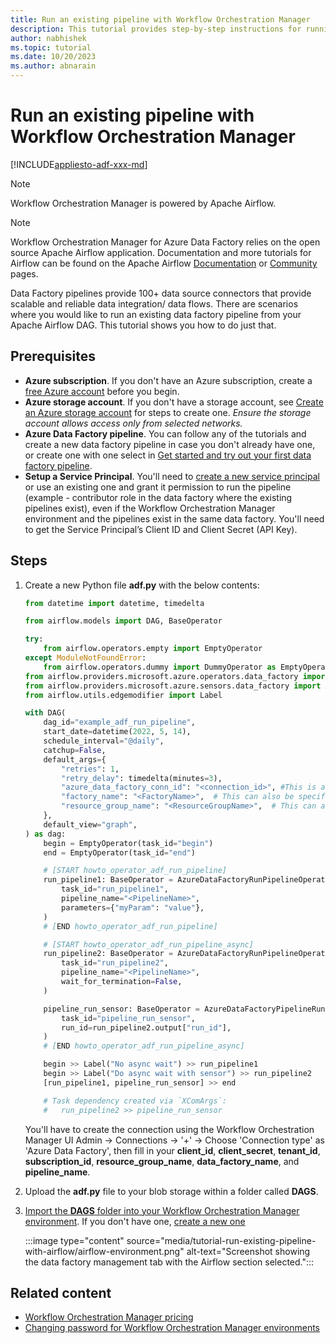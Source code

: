 ```yaml
---
title: Run an existing pipeline with Workflow Orchestration Manager
description: This tutorial provides step-by-step instructions for running an existing pipeline with Workflow Orchestration Manager in Azure Data Factory.
author: nabhishek
ms.topic: tutorial
ms.date: 10/20/2023
ms.author: abnarain
---
```



# Run an existing pipeline with Workflow Orchestration Manager

[!INCLUDE[appliesto-adf-xxx-md](includes/appliesto-adf-xxx-md.md)]

> [!NOTE]
> Workflow Orchestration Manager is powered by Apache Airflow.

> [!NOTE]
> Workflow Orchestration Manager for Azure Data Factory relies on the open source Apache Airflow application. Documentation and more tutorials for Airflow can be found on the Apache Airflow [Documentation](https://airflow.apache.org/docs/) or [Community](https://airflow.apache.org/community/) pages.

Data Factory pipelines provide 100+ data source connectors that provide scalable and reliable data integration/ data flows. There are scenarios where you would like to run an existing data factory pipeline from your Apache Airflow DAG.  This tutorial shows you how to do just that.

## Prerequisites

* **Azure subscription**. If you don't have an Azure subscription, create a [free Azure account](https://azure.microsoft.com/free/) before you begin.
* **Azure storage account**. If you don't have a storage account, see [Create an Azure storage account](../storage/common/storage-account-create.md?tabs=azure-portal) for steps to create one. *Ensure the storage account allows access only from selected networks.*
* **Azure Data Factory pipeline**. You can follow any of the tutorials and create a new data factory pipeline in case you don't already have one, or create one with one select in [Get started and try out your first data factory pipeline](quickstart-get-started.md).
* **Setup a Service Principal**. You'll need to [create a new service principal](../active-directory/develop/howto-create-service-principal-portal.md) or use an existing one and grant it permission to run the pipeline (example - contributor role in the data factory where the existing pipelines exist), even if the Workflow Orchestration Manager environment and the pipelines exist in the same data factory. You'll need to get the Service Principal’s Client ID and Client Secret (API Key).

## Steps

1. Create a new Python file **adf.py** with the below contents:
   ```python
   from datetime import datetime, timedelta

   from airflow.models import DAG, BaseOperator

   try:
       from airflow.operators.empty import EmptyOperator
   except ModuleNotFoundError:
       from airflow.operators.dummy import DummyOperator as EmptyOperator  # type: ignore
   from airflow.providers.microsoft.azure.operators.data_factory import AzureDataFactoryRunPipelineOperator
   from airflow.providers.microsoft.azure.sensors.data_factory import AzureDataFactoryPipelineRunStatusSensor
   from airflow.utils.edgemodifier import Label

   with DAG(
       dag_id="example_adf_run_pipeline",
       start_date=datetime(2022, 5, 14),
       schedule_interval="@daily",
       catchup=False,
       default_args={
           "retries": 1,
           "retry_delay": timedelta(minutes=3),
           "azure_data_factory_conn_id": "<connection_id>", #This is a connection created on Airflow UI
           "factory_name": "<FactoryName>",  # This can also be specified in the ADF connection.
           "resource_group_name": "<ResourceGroupName>",  # This can also be specified in the ADF connection.
       },
       default_view="graph",
   ) as dag:
       begin = EmptyOperator(task_id="begin")
       end = EmptyOperator(task_id="end")

       # [START howto_operator_adf_run_pipeline]
       run_pipeline1: BaseOperator = AzureDataFactoryRunPipelineOperator(
           task_id="run_pipeline1",
           pipeline_name="<PipelineName>",
           parameters={"myParam": "value"},
       )
       # [END howto_operator_adf_run_pipeline]

       # [START howto_operator_adf_run_pipeline_async]
       run_pipeline2: BaseOperator = AzureDataFactoryRunPipelineOperator(
           task_id="run_pipeline2",
           pipeline_name="<PipelineName>",
           wait_for_termination=False,
       )

       pipeline_run_sensor: BaseOperator = AzureDataFactoryPipelineRunStatusSensor(
           task_id="pipeline_run_sensor",
           run_id=run_pipeline2.output["run_id"],
       )
       # [END howto_operator_adf_run_pipeline_async]

       begin >> Label("No async wait") >> run_pipeline1
       begin >> Label("Do async wait with sensor") >> run_pipeline2
       [run_pipeline1, pipeline_run_sensor] >> end

       # Task dependency created via `XComArgs`:
       #   run_pipeline2 >> pipeline_run_sensor
    ```

    You'll have to create the connection using the Workflow Orchestration Manager UI Admin -> Connections -> '+' -> Choose 'Connection type' as 'Azure Data Factory',  then fill in your **client_id**, **client_secret**, **tenant_id**, **subscription_id**, **resource_group_name**, **data_factory_name**, and **pipeline_name**.

1. Upload the **adf.py** file to your blob storage within a folder called **DAGS**.
1. [Import the **DAGS** folder into your Workflow Orchestration Manager environment](./how-does-workflow-orchestration-manager-work.md#import-dags).  If you don't have one, [create a new one](./how-does-workflow-orchestration-manager-work.md#create-a-workflow-orchestration-manager-environment)

   :::image type="content" source="media/tutorial-run-existing-pipeline-with-airflow/airflow-environment.png" alt-text="Screenshot showing the data factory management tab with the Airflow section selected.":::

## Related content

- [Workflow Orchestration Manager pricing](airflow-pricing.md)
- [Changing password for Workflow Orchestration Manager environments](password-change-airflow.md)
